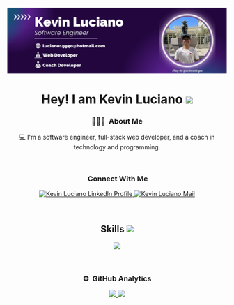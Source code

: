 <p align="center">
  <img alt="Kevin Luciano - Web Developer" src="https://raw.githubusercontent.com/kalg12/kalg12/refs/heads/main/KevinLucianoWebDeveloper.png">
</p>

<h1 align="center">Hey! I am Kevin Luciano <img src="https://raw.githubusercontent.com/MartinHeinz/MartinHeinz/master/wave.gif" width="40px"></h1>

<div align="center">

### 👨🏼‍💻 &nbsp;About Me

💻 I'm a software engineer, full-stack web developer, and a coach in technology and programming.

<br/>

### &nbsp;Connect With Me

<p align="center">
  <a href="https://www.linkedin.com/in/kalg12/" target="_blank">
    <img src="https://skillicons.dev/icons?i=linkedin" alt="Kevin Luciano LinkedIn Profile" />
  </a>
    <a href="mailto:luciano19940@hotmail.com" target="_blank">
    <img src="https://skillicons.dev/icons?i=gmail" alt="Kevin Luciano Mail" />
  </a>
</p>

<br/>

<h2>Skills <img src="https://media2.giphy.com/media/QssGEmpkyEOhBCb7e1/giphy.gif?cid=ecf05e47a0n3gi1bfqntqmob8g9aid1oyj2wr3ds3mg700bl&rid=giphy.gif" width="32px"></h2>

<p align="center">
  <a href="https://skillicons.dev">
    <img src="https://skillicons.dev/icons?i=html,css,bootstrap,tailwind,typescript,js,nodejs,express,react,nextjs,vue,astro,php,wordpress,mysql,mongodb,firebase,c,py,java,prisma,git,github,docker,vscode" />
  </a>
</p>

<br/>

### ⚙️ &nbsp;GitHub Analytics

<p align="center">
  <a href="https://github.com/sergiecode">
    <img height="180em" src="https://github-readme-stats-eight-theta.vercel.app/api?username=kalg12&show_icons=true&theme=algolia&include_all_commits=true&count_private=true">
    <img height="180em" src="https://github-readme-stats-eight-theta.vercel.app/api/top-langs/?username=kalg12&layout=compact&langs_count=8&theme=algolia">
  </a>
</p>

</div>
